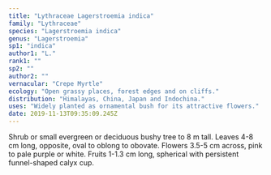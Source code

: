 ```yaml
---
title: "Lythraceae Lagerstroemia indica"
family: "Lythraceae"
species: "Lagerstroemia indica"
genus: "Lagerstroemia"
sp1: "indica"
author1: "L."
rank1: ""
sp2: ""
author2: ""
vernacular: "Crepe Myrtle"
ecology: "Open grassy places, forest edges and on cliffs."
distribution: "Himalayas, China, Japan and Indochina."
uses: "Widely planted as ornamental bush for its attractive flowers."
date: 2019-11-13T09:35:09.245Z
---
```

Shrub or small evergreen or deciduous bushy tree to 8 m tall. Leaves 4-8 cm long, opposite, oval to oblong to obovate. Flowers 3.5-5 cm across, pink to pale purple or white. Fruits 1-1.3 cm long, spherical with persistent funnel-shaped calyx cup.